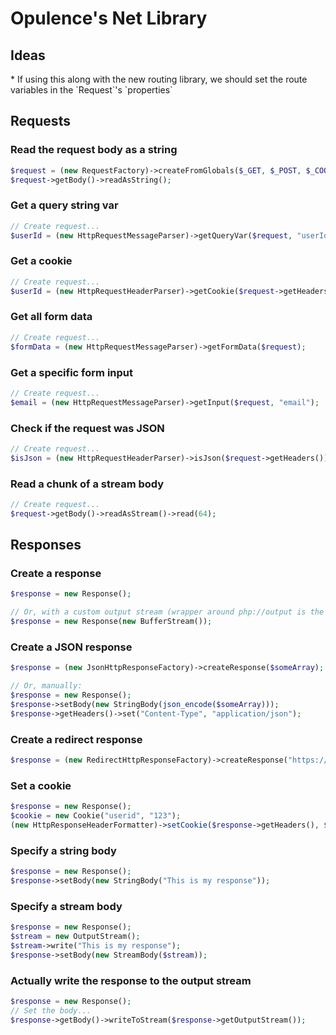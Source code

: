 <h1>Opulence's Net Library</h1>

<h2>Ideas</h2>
* If using this along with the new routing library, we should set the route variables in the `Request`'s `properties`

<h2>Requests</h2>

<h3>Read the request body as a string</h3>

```php
$request = (new RequestFactory)->createFromGlobals($_GET, $_POST, $_COOKIE, $_SERVER, $_FILES, $_ENV);
$request->getBody()->readAsString();
```

<h3>Get a query string var</h3>

```php
// Create request...
$userId = (new HttpRequestMessageParser)->getQueryVar($request, "userId");
```

<h3>Get a cookie</h3>

```php
// Create request...
$userId = (new HttpRequestHeaderParser)->getCookie($request->getHeaders(), "userId");
```

<h3>Get all form data</h3>

```php
// Create request...
$formData = (new HttpRequestMessageParser)->getFormData($request);
```

<h3>Get a specific form input</h3>

```php
// Create request...
$email = (new HttpRequestMessageParser)->getInput($request, "email");
```

<h3>Check if the request was JSON</h3>

```php
// Create request...
$isJson = (new HttpRequestHeaderParser)->isJson($request->getHeaders());
```

<h3>Read a chunk of a stream body</h3>

```php
// Create request...
$request->getBody()->readAsStream()->read(64);
```

<h2>Responses</h2>

<h3>Create a response</h3>

```php
$response = new Response();

// Or, with a custom output stream (wrapper around php://output is the default):
$response = new Response(new BufferStream());
```

<h3>Create a JSON response</h3>

```php
$response = (new JsonHttpResponseFactory)->createResponse($someArray);

// Or, manually:
$response = new Response();
$response->setBody(new StringBody(json_encode($someArray)));
$response->getHeaders()->set("Content-Type", "application/json");
```

<h3>Create a redirect response</h3>

```php
$response = (new RedirectHttpResponseFactory)->createResponse("https://google.com");
```

<h3>Set a cookie</h3>

```php
$response = new Response();
$cookie = new Cookie("userid", "123");
(new HttpResponseHeaderFormatter)->setCookie($response->getHeaders(), $cookie);
```

<h3>Specify a string body</h3>

```php
$response = new Response();
$response->setBody(new StringBody("This is my response"));
```

<h3>Specify a stream body</h3>

```php
$response = new Response();
$stream = new OutputStream();
$stream->write("This is my response");
$response->setBody(new StreamBody($stream));
```

<h3>Actually write the response to the output stream</h3>

```php
$response = new Response();
// Set the body...
$response->getBody()->writeToStream($response->getOutputStream());
```
